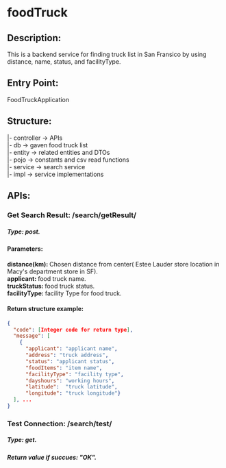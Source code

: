 # foodTruck
## Description:
This is a backend service for finding truck list in San Fransico by using distance, name, status, and facilityType.

## Entry Point:
FoodTruckApplication

## Structure:
|- controller -> APIs <br>
|- db -> gaven food truck list <br>
|- entity -> related entities and DTOs <br>
|- pojo -> constants and csv read functions <br>
|- service -> search service <br>
    |- impl -> service implementations <br>

## APIs:
### Get Search Result: /search/getResult/
##### Type: post.
#### Parameters: 
<b>distance(km): </b>Chosen distance from center( Estee Lauder store location in Macy's department store in SF). <br>
<b>applicant: </b>food truck name. <br>
<b>truckStatus: </b>food truck status. <br>
<b>facilityType: </b>facility Type for food truck. <br>

#### Return structure example:

```json
{
  "code": [Integer code for return type],
  "message": [
    {
      "applicant": "applicant name",
      "address": "truck address",
      "status": "applicant status",
      "foodItems": "item name",
      "facilityType": "facility type",
      "dayshours": "working hours",
      "latitude":  "truck latitude",
      "longitude": "truck longitude"}
  ], ...
}
```


### Test Connection: /search/test/
##### Type: get.
##### Return value if succues: "OK".